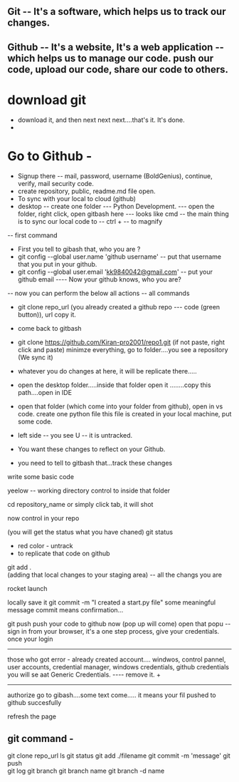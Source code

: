 ## Git -- It's a software, which helps us to track our changes.

## Github -- It's a website, It's a web application --which helps us to manage our code. push our code, upload our code, share our code to others.

# download git 
- download it, and then next next next....that's it. It's done.
- 


# Go to Github -
- Signup there -- mail, password, username (BoldGenius), continue, verify, mail security code. 
- create repository, public, readme.md file open.
- To sync with your local to cloud (github)
- desktop -- create one folder --- Python Development. --- open the folder, right click, open gitbash here --- looks like cmd 
-- the main thing is to sync our local code to 
-- ctrl +  -- to magnify

-- first command
- First you tell to gibash that, who you are ?
- git config --global user.name 'github username'    -- put that username that you put in your github. 
- git config --global user.email 'kk9840042@gmail.com'    -- put your github email
---- Now your github knows, who you are?

-- now you can perform the below all actions -- all commands

- git clone repo_url
(you already created a github repo --- code (green button)), url copy it.
- come back to gitbash

- git clone https://github.com/Kiran-pro2001/repo1.git     (if not paste, right click and paste)
minimze everything, go to folder....you see a repository 
(We sync it)


- whatever you do changes at here, it will be replicate there.....
- open the desktop folder.....inside that folder open it ........copy this path....open in IDE
- open that folder (which come into your folder from github), open in vs code.
create one python file
this file is created in your local machine, put some code.
- left side -- you see U  -- it is untracked.
- You want these changes to reflect on your Github. 
- you need to tell to gitbash that...track these changes

write some basic code



yeelow -- working directory
control to inside that folder

cd repository_name   or simply click tab, it will shot 

now control in your repo


(you will get the status what you have chaned)
git status 
- red color - untrack 
- to replicate that code on github

git add .  
(adding that local changes to your staging area) -- all the changs you are 


rocket launch

locally save it
git commit -m "I created a start.py file"
some meaningful message
commit means confirmation...


git push 
push your code to github now
(pop up will come) 
open that popu -- sign in from your browser, it's a one step process, give your credentials. once your login 

--------------------------------------------------------------------------


those who got error - already created account....
windwos, control pannel, user accounts, credential manager, windows credentials, github credentials you will se aat Generic Credentials.  ---- remove it. +


--------------------------------------------------------------------------





authorize
go to gibash....some text come.....
it means your fil pushed to github succesfully

refresh the page

## git command -
git clone repo_url
ls
git status
git add ./filename
git commit -m 'message'
git push   
git log 
git branch
git branch name
git branch -d name





